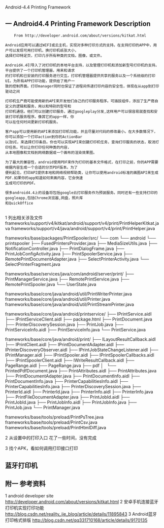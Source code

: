 Android-4.4 Printing Framework

##	一	Android4.4 Printing Framework Description
		From http://developer.android.com/about/versions/kitkat.html

	Android应用可以通过WIFI或云主机，实现对多种打印方式的支持。在支持打印的APP中，用户可以发现可用打印机，换打印机纸张大小，
	选择打印特定页，打印几乎所有种类的文档，图像，或文件。

	Android4.4引导入了对打印机的本地平台支持，以及管理打印机和添加新型号打印机的支持。平台提供了一个打印机管理器，用来和请求
	的打印机和已安装的打印服务进行交互。打印机管理器提供共享的服务以及一个系统级的打印UI。为所有APP打印功能，提供给了用户一
	致的控制界面。打印manager同时也保证了进程间传递打印内容的安全性，体现在从app到打印驱动之间

	打印机生产商可能使用新的API来开发他们自己的打印服务程序。可插拔组件，添加了生产商自定义的逻辑和服务，用以和特别的型号和
	打印机通信。他们可以创建打印服务，通过googleplay分发,这样用户可以很容易就查找和安装打印机服务程序。像其它的app一样，你
	可以在任何时间更新打印机服务。

	客户app可以使用新的API来添加打印机功能，并且尽量对代码的修改最小。在大多数情况下，你可以添加一个打印action到你的ActionBar
	以及UI，来选择打印条目。你也可以实现API来创建打印机任务，查询打印服务的状态，取消打印任务。可以让你打印任何种类的内容，
	从本地图像和文档到网络数据或一个画布的渲染效果图。

	为了最大的兼容性，android使用PDF来作为打印的基本文件格式，在打印之前，你的APP需要根据内容生成一个合适的分页PDF版本。为了
	便利起见，打印API提供本地和网络视频帮助类，让你可以使用android标准的画图API来生成PDF.如果你的app知道如何来画内容，它会快速
	生成可打印的PDF。

	很多android4.4上的设备将包括google云打印服务作为预装服务。同时还有一些支持打印的googleapp,包括Chrome浏览器,网盘，照片库
	和QuickOffice


##	

1	列出相关涉及文件
frameworks/support/v4/kitkat/android/support/v4/print/PrintHelperKitkat.java
frameworks/support/v4/java/android/support/v4/print/PrintHelper.java


frameworks/base/packages/PrintSpooler/src/
└── com
	└── android
		└── printspooler
		    ├── FusedPrintersProvider.java
		    ├── MediaSizeUtils.java
		    ├── NotificationController.java
		    ├── PrintDialogFrame.java
		    ├── PrintJobConfigActivity.java
		    ├── PrintSpoolerService.java
		    ├── RemotePrintDocumentAdapter.java
		    ├── SelectPrinterActivity.java
		    └── SelectPrinterFragment.java


frameworks/base/services/java/com/android/server/print/
├── PrintManagerService.java
├── RemotePrintService.java
├── RemotePrintSpooler.java
└── UserState.java


frameworks/base/core/java/android/util/PrintWriterPrinter.java
frameworks/base/core/java/android/util/Printer.java
frameworks/base/core/java/android/util/PrintStreamPrinter.java


frameworks/base/core/java/android/printservice/
├── IPrintService.aidl
├── IPrintServiceClient.aidl
├── package.html
├── PrintDocument.java
├── PrinterDiscoverySession.java
├── PrintJob.java
├── PrintServiceInfo.aidl
├── PrintServiceInfo.java
└── PrintService.java


frameworks/base/core/java/android/print/
├── ILayoutResultCallback.aidl
├── IPrintClient.aidl
├── IPrintDocumentAdapter.aidl
├── IPrinterDiscoveryObserver.aidl
├── IPrintJobStateChangeListener.aidl
├── IPrintManager.aidl
├── IPrintSpooler.aidl
├── IPrintSpoolerCallbacks.aidl
├── IPrintSpoolerClient.aidl
├── IWriteResultCallback.aidl
├── PageRange.aidl
├── PageRange.java
├── pdf
│   └── PrintedPdfDocument.java
├── PrintAttributes.aidl
├── PrintAttributes.java
├── PrintDocumentAdapter.java
├── PrintDocumentInfo.aidl
├── PrintDocumentInfo.java
├── PrinterCapabilitiesInfo.aidl
├── PrinterCapabilitiesInfo.java
├── PrinterDiscoverySession.java
├── PrinterId.aidl
├── PrinterId.java
├── PrinterInfo.aidl
├── PrinterInfo.java
├── PrintFileDocumentAdapter.java
├── PrintJobId.aidl
├── PrintJobId.java
├── PrintJobInfo.aidl
├── PrintJobInfo.java
├── PrintJob.java
└── PrintManager.java


frameworks/base/tools/preload/PrintPsTree.java
frameworks/base/tools/preload/PrintCsv.java
frameworks/base/tools/preload/PrintHtmlDiff.java



2	从设置中的打印入口
	花了一些时间，没有完成

3	找个APK，看如何调用打印接口打印








##	蓝牙打印机
	


##	附一	参考资料
1	android developer site
	http://developer.android.com/about/versions/kitkat.html
2	安卓手机连接蓝牙打印机实现打印功能
	http://blog.csdn.net/reality_jie_blog/article/details/11895843
3	Android蓝牙打印格式排版
	http://blog.csdn.net/qq331710168/article/details/9170135
